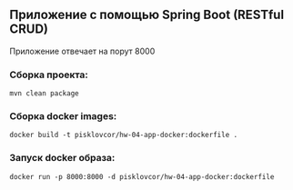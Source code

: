 ## Приложение с помощью Spring Boot (RESTful CRUD)

Приложение отвечает на порут 8000

### Сборка проекта:
````
mvn clean package
````

### Сборка docker images:
````
docker build -t pisklovcor/hw-04-app-docker:dockerfile .
````

### Запуск docker образа:
````
docker run -p 8000:8000 -d pisklovcor/hw-04-app-docker:dockerfile
````